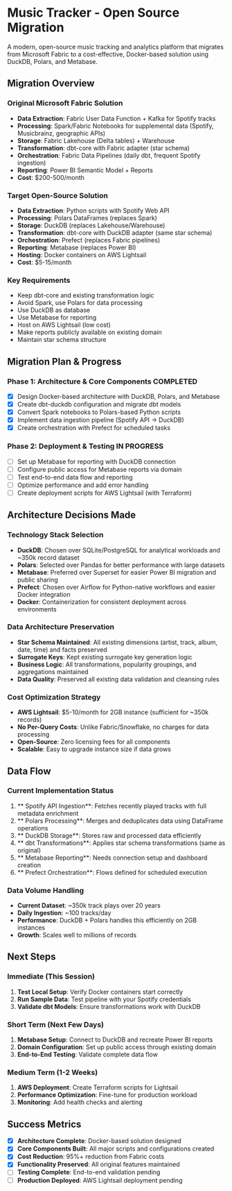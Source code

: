 # Music Tracker - Open Source Migration

A modern, open-source music tracking and analytics platform that migrates from Microsoft Fabric to a cost-effective, Docker-based solution using DuckDB, Polars, and Metabase.

## Migration Overview

### Original Microsoft Fabric Solution
- **Data Extraction**: Fabric User Data Function + Kafka for Spotify tracks
- **Processing**: Spark/Fabric Notebooks for supplemental data (Spotify, Musicbrainz, geographic APIs)
- **Storage**: Fabric Lakehouse (Delta tables) + Warehouse
- **Transformation**: dbt-core with Fabric adapter (star schema)
- **Orchestration**: Fabric Data Pipelines (daily dbt, frequent Spotify ingestion)
- **Reporting**: Power BI Semantic Model + Reports
- **Cost**: $200-500/month

### Target Open-Source Solution
- **Data Extraction**: Python scripts with Spotify Web API
- **Processing**: Polars DataFrames (replaces Spark)
- **Storage**: DuckDB (replaces Lakehouse/Warehouse)
- **Transformation**: dbt-core with DuckDB adapter (same star schema)
- **Orchestration**: Prefect (replaces Fabric pipelines)
- **Reporting**: Metabase (replaces Power BI)
- **Hosting**: Docker containers on AWS Lightsail
- **Cost**: $5-15/month

### Key Requirements
-  Keep dbt-core and existing transformation logic
-  Avoid Spark, use Polars for data processing
-  Use DuckDB as database
-  Use Metabase for reporting
-  Host on AWS Lightsail (low cost)
-  Make reports publicly available on existing domain
-  Maintain star schema structure

## Migration Plan & Progress

### Phase 1: Architecture & Core Components COMPLETED
- [x] Design Docker-based architecture with DuckDB, Polars, and Metabase
- [x] Create dbt-duckdb configuration and migrate dbt models
- [x] Convert Spark notebooks to Polars-based Python scripts
- [x] Implement data ingestion pipeline (Spotify API → DuckDB)
- [x] Create orchestration with Prefect for scheduled tasks

### Phase 2: Deployment & Testing IN PROGRESS
- [ ] Set up Metabase for reporting with DuckDB connection
- [ ] Configure public access for Metabase reports via domain
- [ ] Test end-to-end data flow and reporting
- [ ] Optimize performance and add error handling
- [ ] Create deployment scripts for AWS Lightsail (with Terraform)

## Architecture Decisions Made

### Technology Stack Selection
- **DuckDB**: Chosen over SQLite/PostgreSQL for analytical workloads and ~350k record dataset
- **Polars**: Selected over Pandas for better performance with large datasets
- **Metabase**: Preferred over Superset for easier Power BI migration and public sharing
- **Prefect**: Chosen over Airflow for Python-native workflows and easier Docker integration
- **Docker**: Containerization for consistent deployment across environments

### Data Architecture Preservation
- **Star Schema Maintained**: All existing dimensions (artist, track, album, date, time) and facts preserved
- **Surrogate Keys**: Kept existing surrogate key generation logic
- **Business Logic**: All transformations, popularity groupings, and aggregations maintained
- **Data Quality**: Preserved all existing data validation and cleansing rules

### Cost Optimization Strategy
- **AWS Lightsail**: $5-10/month for 2GB instance (sufficient for ~350k records)
- **No Per-Query Costs**: Unlike Fabric/Snowflake, no charges for data processing
- **Open-Source**: Zero licensing fees for all components
- **Scalable**: Easy to upgrade instance size if data grows

## Data Flow

### Current Implementation Status
1. ** Spotify API Ingestion**: Fetches recently played tracks with full metadata enrichment
2. ** Polars Processing**: Merges and deduplicates data using DataFrame operations
3. ** DuckDB Storage**: Stores raw and processed data efficiently
4. ** dbt Transformations**: Applies star schema transformations (same as original)
5. ** Metabase Reporting**: Needs connection setup and dashboard creation
6. ** Prefect Orchestration**: Flows defined for scheduled execution

### Data Volume Handling
- **Current Dataset**: ~350k track plays over 20 years
- **Daily Ingestion**: ~100 tracks/day
- **Performance**: DuckDB + Polars handles this efficiently on 2GB instances
- **Growth**: Scales well to millions of records

## Next Steps

### Immediate (This Session)
1. **Test Local Setup**: Verify Docker containers start correctly
2. **Run Sample Data**: Test pipeline with your Spotify credentials
3. **Validate dbt Models**: Ensure transformations work with DuckDB

### Short Term (Next Few Days)
1. **Metabase Setup**: Connect to DuckDB and recreate Power BI reports
2. **Domain Configuration**: Set up public access through existing domain
3. **End-to-End Testing**: Validate complete data flow

### Medium Term (1-2 Weeks)
1. **AWS Deployment**: Create Terraform scripts for Lightsail
2. **Performance Optimization**: Fine-tune for production workload
3. **Monitoring**: Add health checks and alerting

## Success Metrics

- [x] **Architecture Complete**: Docker-based solution designed
- [x] **Core Components Built**: All major scripts and configurations created
- [x] **Cost Reduction**: 95%+ reduction from Fabric costs
- [x] **Functionality Preserved**: All original features maintained
- [ ] **Testing Complete**: End-to-end validation pending
- [ ] **Production Deployed**: AWS Lightsail deployment pending
